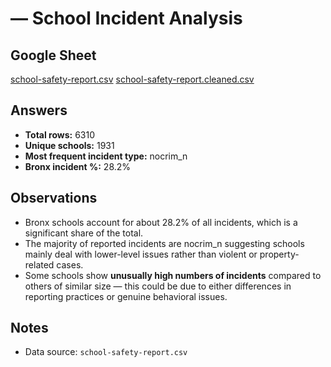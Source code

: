 #  — School Incident Analysis

## Google Sheet
[school-safety-report.csv](https://drive.google.com/file/d/1uCchk73pdFzs1pRQ20Lmb_dpHHwP5Ttj/view?usp=sharing)
[school-safety-report.cleaned.csv](https://drive.google.com/file/d/1W5zk4AfObHxzzlUIb1ZApcBPqgaS2mKC/view?usp=sharing)

## Answers
- **Total rows:** 6310
- **Unique schools:** 1931
- **Most frequent incident type:** nocrim_n
- **Bronx incident %:** 28.2%

## Observations
- Bronx schools account for about 28.2% of all incidents, which is a significant share of the total.
- The majority of reported incidents are nocrim_n suggesting schools mainly deal with lower-level issues rather than violent or property-related cases.
- Some schools show **unusually high numbers of incidents** compared to others of similar size — this could be due to either differences in reporting practices or genuine behavioral issues.  

## Notes
- Data source: `school-safety-report.csv`
